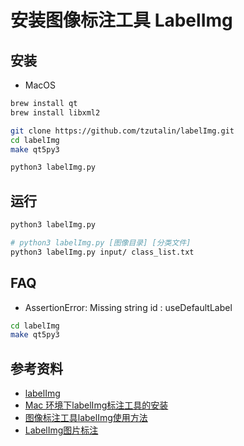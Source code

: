# 安装图像标注工具 LabelImg

## 安装
* MacOS

```bash
brew install qt
brew install libxml2

git clone https://github.com/tzutalin/labelImg.git
cd labelImg
make qt5py3

python3 labelImg.py
```

## 运行
```bash
python3 labelImg.py

# python3 labelImg.py [图像目录] [分类文件]
python3 labelImg.py input/ class_list.txt
```

## FAQ
* AssertionError: Missing string id : useDefaultLabel
```bash
cd labelImg
make qt5py3
````

## 参考资料
* [labelImg](https://github.com/tzutalin/labelImg)
* [Mac 环境下labelImg标注工具的安装](https://blog.csdn.net/fufeng0522/article/details/79690763)
* [图像标注工具labelImg使用方法](https://www.cnblogs.com/Terrypython/p/9577657.html)
* [LabelImg图片标注](https://www.jianshu.com/p/8d78362fe9cf)